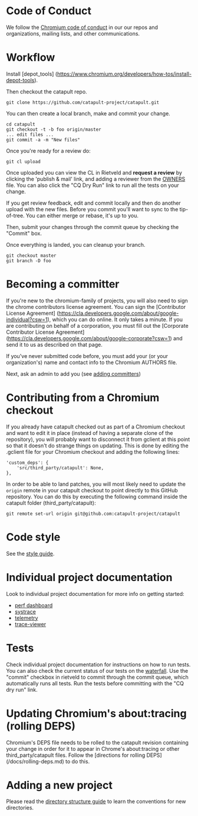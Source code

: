 <!-- Copyright 2015 The Chromium Authors. All rights reserved.
     Use of this source code is governed by a BSD-style license that can be
     found in the LICENSE file.
-->
# Code of Conduct

We follow the [Chromium code of conduct](
https://chromium.googlesource.com/chromium/src/+/master/CODE_OF_CONDUCT.md) in
our our repos and organizations, mailing lists, and other communications.

# Workflow

Install [depot_tools]
(https://www.chromium.org/developers/how-tos/install-depot-tools).

Then checkout the catapult repo.

`git clone https://github.com/catapult-project/catapult.git`

You can then create a local branch, make and commit your change.

```
cd catapult
git checkout -t -b foo origin/master
... edit files ...
git commit -a -m "New files"
```

Once you're ready for a review do:

`git cl upload`

Once uploaded you can view the CL in Rietveld and **request a review** by
clicking the 'publish & mail' link, and adding a reviewer from the
[OWNERS](/OWNERS) file. You can also click the "CQ Dry Run" link to run all
the tests on your change.

If you get review feedback, edit and commit locally and then do another upload
with the new files. Before you commit you'll want to sync to the tip-of-tree.
You can either merge or rebase, it's up to you.

Then, submit your changes through the commit queue by checking the "Commit" box.

Once everything is landed, you can cleanup your branch.

```
git checkout master
git branch -D foo
```

# Becoming a committer

If you're new to the chromium-family of projects, you will also need to sign the
chrome contributors license agreement. You can sign the
[Contributor License Agreement]
(https://cla.developers.google.com/about/google-individual?csw=1), which you can
do online.
It only takes a minute. If you are contributing on behalf of a corporation, you
must fill out the [Corporate Contributor License Agreement]
(https://cla.developers.google.com/about/google-corporate?csw=1) and send it to
us as described on that page.

If you've never submitted code before, you must add your (or your
organization's) name and contact info to the Chromium AUTHORS file.

Next, ask an admin to add you (see
[adding committers](/docs/adding-committers.md))

# Contributing from a Chromium checkout

If you already have catapult checked out as part of a Chromium checkout and want
to edit it in place (instead of having a separate clone of the repository), you
will probably want to disconnect it from gclient at this point so that it
doesn't do strange things on updating. This is done by editing the .gclient file
for your Chromium checkout and adding the following lines:

```
'custom_deps': {
    'src/third_party/catapult': None,
},
```

In order to be able to land patches, you will most likely need to update the
`origin` remote in your catapult checkout to point directly to this GitHub
repository. You can do this by executing the following command inside the
catapult folder (third_party/catapult):

`git remote set-url origin git@github.com:catapult-project/catapult`

# Code style

See the [style guide](/docs/style-guide.md).

# Individual project documentation

Look to individual project documentation for more info on getting started:
   * [perf dashboard](/dashboard/README.md)
   * [systrace](/systrace/README.md)
   * [telemetry](/telemetry/README.md)
   * [trace-viewer](/tracing/README.md)

# Tests

Check individual project documentation for instructions on how to run tests.
You can also check the current status of our tests on the
[waterfall](http://build.chromium.org/p/client.catapult/waterfall).
Use the "commit" checkbox in rietveld to commit through the commit queue, which
automatically runs all tests. Run the tests before committing with the
"CQ dry run" link.

# Updating Chromium's about:tracing (rolling DEPS)

Chromium's DEPS file needs to be rolled to the catapult revision containing your
change in order for it to appear in Chrome's about:tracing or other
third_party/catapult files. Follow the [directions for rolling DEPS]
(/docs/rolling-deps.md) to do this.

# Adding a new project

Please read the [directory structure guide](/docs/directory-structure.md)
to learn the conventions for new directories.
